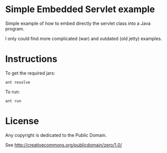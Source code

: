 
# Simple Embedded Servlet example

Simple example of how to embed directly the servlet class
into a Java program.

I only could find more complicated (war) and outdated (old jetty)
examples.

# Instructions

To get the required jars:

    ant resolve

To run:

    ant run

# License

Any copyright is dedicated to the Public Domain.

See http://creativecommons.org/publicdomain/zero/1.0/
